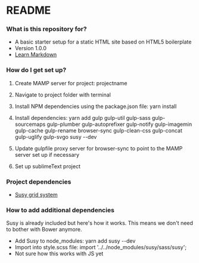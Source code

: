 # README #

### What is this repository for? ###

* A basic starter setup for a static HTML site based on HTML5 boilerplate
* Version 1.0.0
* [Learn Markdown](https://bitbucket.org/tutorials/markdowndemo)

### How do I get set up? ###

1. Create MAMP server for project: projectname

3. Navigate to project folder with terminal

4. Install NPM dependencies using the package.json file:
yarn install

5. Install dependencies:
yarn add gulp gulp-util gulp-sass gulp-sourcemaps gulp-plumber gulp-autoprefixer gulp-notify gulp-imagemin gulp-cache gulp-rename browser-sync gulp-clean-css gulp-concat gulp-uglify gulp-svgo susy --dev

6. Update gulpfile proxy server for browser-sync to point to the MAMP server set up if necessary

7. Set up sublimeText project


### Project dependencies ###

* [Susy grid system](http://susydocs.oddbird.net/en/latest/install/) 


### How to add additional dependencies ###

Susy is already included but here's how it works. This means we don't need to bother with Bower anymore.

* Add Susy to node_modules: yarn add susy --dev
* Import into style.scss file: import '../../node_modules/susy/sass/susy';
* Not sure how this works with JS yet
